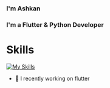 ### I'm Ashkan

### I'm a Flutter & Python Developer

# Skills

[![My Skills](https://skillicons.dev/icons?i=flutter,dart,java,androidstudio,gradle,sqlite,python,git,github,gitlab)](https://skillicons.dev)

- 🔭 I recently working on flutter
